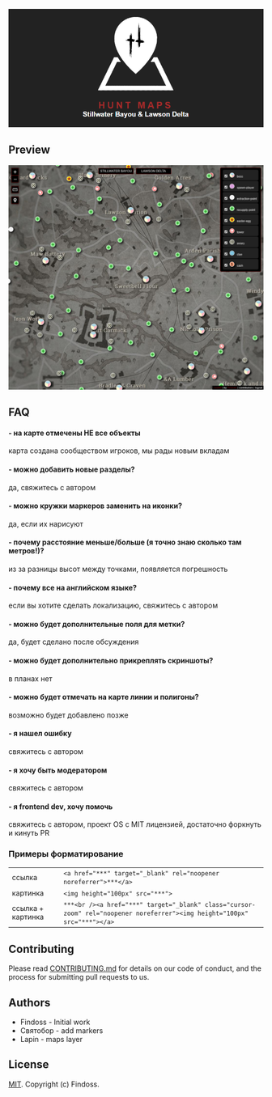 ![LOGO](public/images/media3.png)

## Preview

![atl_img](public/images/preview.png)

## FAQ

#### - на карте отмечены НЕ все объекты

карта создана сообществом игроков, мы рады новым вкладам

#### - можно добавить новые разделы?

да, свяжитесь с автором

#### - можно кружки маркеров заменить на иконки?

да, если их нарисуют

#### - почему расстояние меньше/больше (я точно знаю сколько там метров!)?

из за разницы высот между точками, появляется погрешность

#### - почему все на английском языке?

если вы хотите сделать локализацию, свяжитесь с автором

#### - можно будет дополнительные поля для метки?

да, будет сделано после обсуждения

#### - можно будет дополнительно прикреплять скриншоты?

в планах нет

#### - можно будет отмечать на карте линии и полигоны?

возможно будет добавлено позже

#### - я нашел ошибку

свяжитесь с автором

#### - я хочу быть модератором

свяжитесь с автором

#### - я frontend dev, хочу помочь

свяжитесь с автором, проект OS с MIT лицензией, достаточно форкнуть и кинуть PR

### Примеры форматирование

|                   |                                                                                                                           |
| ----------------- | ------------------------------------------------------------------------------------------------------------------------- |
| ссылка            | `<a href="***" target="_blank" rel="noopener noreferrer">***</a>`                                                         |
| картинка          | `<img height="100px" src="***">`                                                                                          |
| ссылка + картинка | `***<br /><a href="***" target="_blank" class="cursor-zoom" rel="noopener noreferrer"><img height="100px" src="***"></a>` |

## Contributing

Please read [CONTRIBUTING.md](https://github.com/Findoss/Hunt-map/blob/master/CONTRIBUTING.md) for details on our code of conduct, and the process for submitting pull requests to us.

## Authors

- Findoss - Initial work
- Святобор - add markers
- Lapin - maps layer

## License

[MIT](https://github.com/Findoss/Hunt-map/blob/master/LICENSE). Copyright (c) Findoss.
